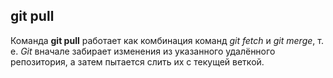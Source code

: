 ## git pull

Команда **git pull** работает как комбинация команд *git fetch* и *git merge*, т. е. *Git* вначале забирает изменения из указанного удалённого репозитория, а затем пытается слить их с текущей веткой.
